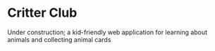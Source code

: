 # Critter Club
Under construction; a kid-friendly web application for learning about animals and collecting animal cards
